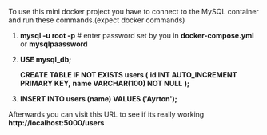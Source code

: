 To use this mini docker project you have to connect to the MySQL container and run these commands.(expect docker commands)


1. **mysql -u root -p**   # enter password set by you in **docker-compose.yml** or **mysqlpaassword**




2. **USE mysql_db;**

    **CREATE TABLE IF NOT EXISTS users (**
        **id INT AUTO_INCREMENT PRIMARY KEY,**
        **name VARCHAR(100) NOT NULL**
    **);**




3. **INSERT INTO users (name) VALUES ('Ayrton');**


Afterwards you can visit this URL to see if its really working
        **http://localhost:5000/users**
